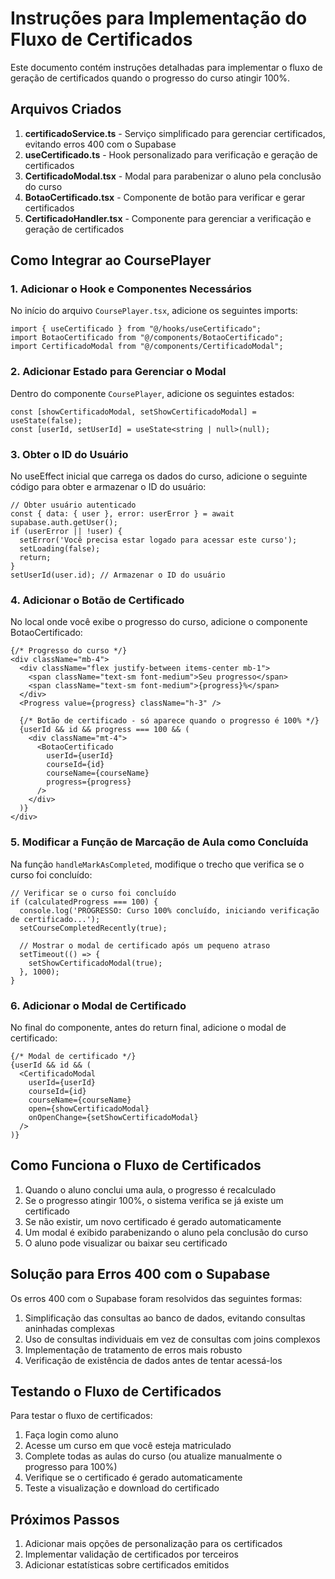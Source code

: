 # Instruções para Implementação do Fluxo de Certificados

Este documento contém instruções detalhadas para implementar o fluxo de geração de certificados quando o progresso do curso atingir 100%.

## Arquivos Criados

1. **certificadoService.ts** - Serviço simplificado para gerenciar certificados, evitando erros 400 com o Supabase
2. **useCertificado.ts** - Hook personalizado para verificação e geração de certificados
3. **CertificadoModal.tsx** - Modal para parabenizar o aluno pela conclusão do curso
4. **BotaoCertificado.tsx** - Componente de botão para verificar e gerar certificados
5. **CertificadoHandler.tsx** - Componente para gerenciar a verificação e geração de certificados

## Como Integrar ao CoursePlayer

### 1. Adicionar o Hook e Componentes Necessários

No início do arquivo `CoursePlayer.tsx`, adicione os seguintes imports:

```tsx
import { useCertificado } from "@/hooks/useCertificado";
import BotaoCertificado from "@/components/BotaoCertificado";
import CertificadoModal from "@/components/CertificadoModal";
```

### 2. Adicionar Estado para Gerenciar o Modal

Dentro do componente `CoursePlayer`, adicione os seguintes estados:

```tsx
const [showCertificadoModal, setShowCertificadoModal] = useState(false);
const [userId, setUserId] = useState<string | null>(null);
```

### 3. Obter o ID do Usuário

No useEffect inicial que carrega os dados do curso, adicione o seguinte código para obter e armazenar o ID do usuário:

```tsx
// Obter usuário autenticado
const { data: { user }, error: userError } = await supabase.auth.getUser();
if (userError || !user) {
  setError('Você precisa estar logado para acessar este curso');
  setLoading(false);
  return;
}
setUserId(user.id); // Armazenar o ID do usuário
```

### 4. Adicionar o Botão de Certificado

No local onde você exibe o progresso do curso, adicione o componente BotaoCertificado:

```tsx
{/* Progresso do curso */}
<div className="mb-4">
  <div className="flex justify-between items-center mb-1">
    <span className="text-sm font-medium">Seu progresso</span>
    <span className="text-sm font-medium">{progress}%</span>
  </div>
  <Progress value={progress} className="h-3" />
  
  {/* Botão de certificado - só aparece quando o progresso é 100% */}
  {userId && id && progress === 100 && (
    <div className="mt-4">
      <BotaoCertificado 
        userId={userId} 
        courseId={id} 
        courseName={courseName} 
        progress={progress} 
      />
    </div>
  )}
</div>
```

### 5. Modificar a Função de Marcação de Aula como Concluída

Na função `handleMarkAsCompleted`, modifique o trecho que verifica se o curso foi concluído:

```tsx
// Verificar se o curso foi concluído
if (calculatedProgress === 100) {
  console.log('PROGRESSO: Curso 100% concluído, iniciando verificação de certificado...');
  setCourseCompletedRecently(true);
  
  // Mostrar o modal de certificado após um pequeno atraso
  setTimeout(() => {
    setShowCertificadoModal(true);
  }, 1000);
}
```

### 6. Adicionar o Modal de Certificado

No final do componente, antes do return final, adicione o modal de certificado:

```tsx
{/* Modal de certificado */}
{userId && id && (
  <CertificadoModal
    userId={userId}
    courseId={id}
    courseName={courseName}
    open={showCertificadoModal}
    onOpenChange={setShowCertificadoModal}
  />
)}
```

## Como Funciona o Fluxo de Certificados

1. Quando o aluno conclui uma aula, o progresso é recalculado
2. Se o progresso atingir 100%, o sistema verifica se já existe um certificado
3. Se não existir, um novo certificado é gerado automaticamente
4. Um modal é exibido parabenizando o aluno pela conclusão do curso
5. O aluno pode visualizar ou baixar seu certificado

## Solução para Erros 400 com o Supabase

Os erros 400 com o Supabase foram resolvidos das seguintes formas:

1. Simplificação das consultas ao banco de dados, evitando consultas aninhadas complexas
2. Uso de consultas individuais em vez de consultas com joins complexos
3. Implementação de tratamento de erros mais robusto
4. Verificação de existência de dados antes de tentar acessá-los

## Testando o Fluxo de Certificados

Para testar o fluxo de certificados:

1. Faça login como aluno
2. Acesse um curso em que você esteja matriculado
3. Complete todas as aulas do curso (ou atualize manualmente o progresso para 100%)
4. Verifique se o certificado é gerado automaticamente
5. Teste a visualização e download do certificado

## Próximos Passos

1. Adicionar mais opções de personalização para os certificados
2. Implementar validação de certificados por terceiros
3. Adicionar estatísticas sobre certificados emitidos
